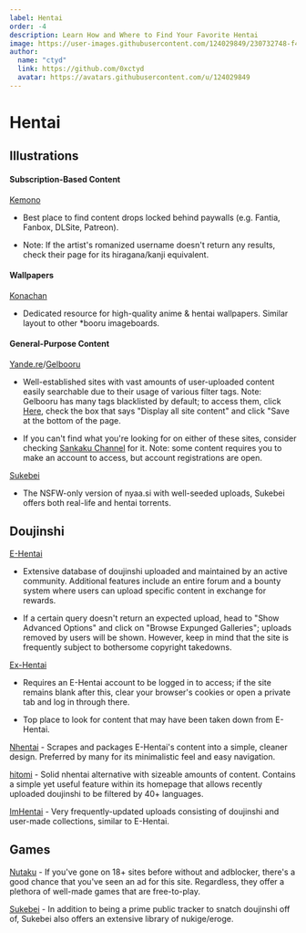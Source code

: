 ```yaml
---
label: Hentai
order: -4
description: Learn How and Where to Find Your Favorite Hentai
image: https://user-images.githubusercontent.com/124029849/230732748-f412e947-7450-4260-88ad-6486b2a0ace0.gif
author:  
  name: "ctyd"
  link: https://github.com/0xctyd
  avatar: https://avatars.githubusercontent.com/u/124029849
---
```


# Hentai

## Illustrations

#### Subscription-Based Content

[Kemono](https://kemono.party/)
- Best place to find content drops locked behind paywalls (e.g. Fantia, Fanbox, DLSite, Patreon). 

- Note: If the artist's romanized username doesn't return any results, check their page for its hiragana/kanji equivalent.

#### Wallpapers

[Konachan](https://konachan.com/) 
- Dedicated resource for high-quality anime & hentai wallpapers. Similar layout to other *booru imageboards.

#### General-Purpose Content

[Yande.re](https://yande.re/)/[Gelbooru](https://gelbooru.com/) 
- Well-established sites with vast amounts of user-uploaded content easily searchable due to their usage of various filter tags. Note: Gelbooru has many tags blacklisted by default; to access them, click [Here](https://gelbooru.com/index.php?page=account&s=options), check the box that says "Display all site content" and click "Save at the bottom of the page.

- If you can't find what you're looking for on either of these sites, consider checking [Sankaku Channel](https://chan.sankakucomplex.com/) for it. Note: some content requires you to make an account to access, but account registrations are open.

[Sukebei](https://sukebei.nyaa.si/)

- The NSFW-only version of nyaa.si with well-seeded uploads, Sukebei offers both real-life and hentai torrents.

## Doujinshi

[E-Hentai](https://e-hentai.org/)
- Extensive database of doujinshi uploaded and maintained by an active community. Additional features include an entire forum and a bounty system where users can upload specific content in exchange for rewards.

- If a certain query doesn't return an expected upload, head to "Show Advanced Options" and click on "Browse Expunged Galleries"; uploads removed by users will be shown. However, keep in mind that the site is frequently subject to bothersome copyright takedowns.

[Ex-Hentai](https://exhentai.org/) 
- Requires an E-Hentai account to be logged in to access; if the site remains blank after this, clear your browser's cookies or open a private tab and log in through there. 

- Top place to look for content that may have been taken down from E-Hentai.

[Nhentai](https://nhentai.net/) - Scrapes and packages E-Hentai's content into a simple, cleaner design. Preferred by many for its minimalistic feel and easy navigation.

[hitomi](https://hitomi.la/) - Solid nhentai alternative with sizeable amounts of content. Contains a simple yet useful feature within its homepage that allows recently uploaded doujinshi to be filtered by 40+ languages.

[ImHentai](https://imhentai.xxx/) - Very frequently-updated uploads consisting of doujinshi and user-made collections, similar to E-Hentai. 

## Games

[Nutaku](https://www.nutaku.net/) - If you've gone on 18+ sites before without and adblocker, there's a good chance that you've seen an ad for this site. Regardless, they offer a plethora of well-made games that are free-to-play.

[Sukebei](https://sukebei.nyaa.si/) - In addition to being a prime public tracker to snatch doujinshi off of, Sukebei also offers an extensive library of nukige/eroge.  